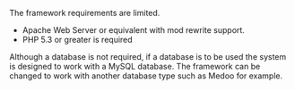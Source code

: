 The framework requirements are limited.

- Apache Web Server or equivalent with mod rewrite support.
- PHP 5.3 or greater is required

Although a database is not required, if a database is to be used the system is designed to work with a MySQL database. The framework can be changed to work with another database type such as Medoo for example.
